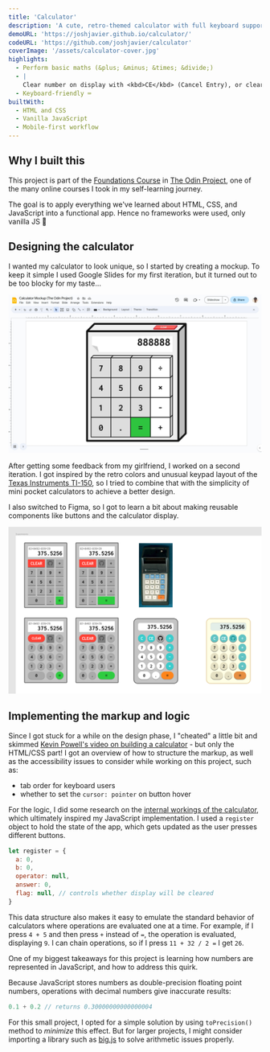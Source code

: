 ```yaml
---
title: 'Calculator'
description: 'A cute, retro-themed calculator with full keyboard support. No frameworks, just vanilla JavaScript and good ol’ HTML and CSS.'
demoURL: 'https://joshjavier.github.io/calculator/'
codeURL: 'https://github.com/joshjavier/calculator'
coverImage: '/assets/calculator-cover.jpg'
highlights:
  - Perform basic maths (&plus; &minus; &times; &divide;)
  - |
    Clear number on display with <kbd>CE</kbd> (Cancel Entry), or clear entire calculation with <kbd>C</kbd> (Clear)
  - Keyboard-friendly ⌨️
builtWith:
  - HTML and CSS
  - Vanilla JavaScript
  - Mobile-first workflow
---
```


## Why I built this

This project is part of the [Foundations Course](https://www.theodinproject.com/paths/foundations/courses/foundations) in [The Odin Project](https://www.theodinproject.com/), one of the many online courses I took in my self-learning journey.

The goal is to apply everything we've learned about HTML, CSS, and JavaScript into a functional app. Hence no frameworks were used, only vanilla JS 🍦

## Designing the calculator

I wanted my calculator to look unique, so I started by creating a mockup. To keep it simple I used Google Slides for my first iteration, but it turned out to be too blocky for my taste...

![calculator-mockup-v1.jpg](/assets/calculator-mockup-v1.jpg)

After getting some feedback from my girlfriend, I worked on a second iteration. I got inspired by the retro colors and unusual keypad layout of the [Texas Instruments TI-150](http://www.datamath.org/BASIC/DATAMATH/ti-150.htm), so I tried to combine that with the simplicity of mini pocket calculators to achieve a better design.

I also switched to Figma, so I got to learn a bit about making reusable components like buttons and the calculator display.

![A look at my artboard showing the evolution of the design](/assets/calculator-design-evolution.png)

## Implementing the markup and logic

Since I got stuck for a while on the design phase, I "cheated" a little bit and skimmed [Kevin Powell's video on building a calculator](https://www.youtube.com/watch?v=EuwzyB_FQNs) - but only the HTML/CSS part! I got an overview of how to structure the markup, as well as the accessibility issues to consider while working on this project, such as:

- tab order for keyboard users
- whether to set the `cursor: pointer` on button hover

For the logic, I did some research on the [internal workings of the calculator](https://en.wikipedia.org/wiki/Calculator#Internal_workings), which ultimately inspired my JavaScript implementation. I used a `register` object to hold the state of the app, which gets updated as the user presses different buttons.

```js
let register = {
  a: 0,
  b: 0,
  operator: null,
  answer: 0,
  flag: null, // controls whether display will be cleared
}
```

This data structure also makes it easy to emulate the standard behavior of calculators where operations are evaluated one at a time. For example, if I press `4 + 5` and then press `+` instead of `=`, the operation is evaluated, displaying `9`. I can chain operations, so if I press `11 + 32 / 2 =` I get `26`.

<!-- calculator-demo.webm -->

One of my biggest takeaways for this project is learning how numbers are represented in JavaScript, and how to address this quirk.

Because JavaScript stores numbers as double-precision floating point numbers, operations with decimal numbers give inaccurate results:

```js
0.1 + 0.2 // returns 0.30000000000000004
```

For this small project, I opted for a simple solution by using `toPrecision()` method to _minimize_ this effect. But for larger projects, I might consider importing a library such as [big.js](https://github.com/MikeMcl/big.js/) to solve arithmetic issues properly.
